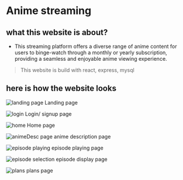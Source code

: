 # Anime streaming
## what this website is about?
* This streaming platform offers a diverse range of anime content for users to binge-watch through a monthly or yearly subscription, providing a seamless and enjoyable anime viewing experience.

> This website is build with react, express, mysql

## here is how the website looks

![landing page](https://github.com/ShrikeshB/Anime-Streaming/assets/105501579/fcdf998c-81be-45d7-867f-97569959cd62)
Landing page



![login](https://github.com/ShrikeshB/Anime-Streaming/assets/105501579/4b21fcdd-6483-4f7c-8019-e09cf95c4525)
Login/ signup page

![home](https://github.com/ShrikeshB/Anime-Streaming/assets/105501579/c05309f6-f668-430d-8fce-60ffa94827c1)
Home page


![animeDesc page](https://github.com/ShrikeshB/Anime-Streaming/assets/105501579/11ded338-8e03-4e66-89e0-34e5684c75b1)
anime description page


![episode playing](https://github.com/ShrikeshB/Anime-Streaming/assets/105501579/6f9aa492-2721-4d75-acd2-a83d886318be)
episode playing page

![episode selection](https://github.com/ShrikeshB/Anime-Streaming/assets/105501579/fc4668f7-190f-4040-8178-df559128c420)
episode display page

![plans](https://github.com/ShrikeshB/Anime-Streaming/assets/105501579/3b03f6cd-5f68-4555-9ca9-a7efc8a06164)
plans page






